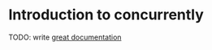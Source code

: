 # Introduction to concurrently

TODO: write [great documentation](http://jacobian.org/writing/what-to-write/)
